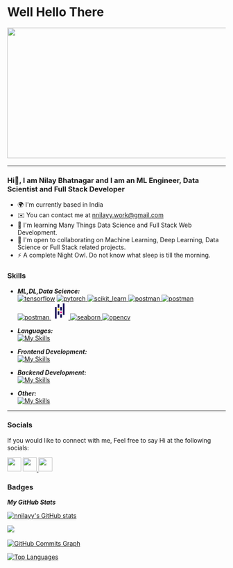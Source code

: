 # Well Hello There
<p >
  <img src="https://media.tenor.com/dwuJ1LwfawUAAAAC/obi-wan-hello-there-obi-wan.gif"  width="750" height="300">
</p>

______________________________________________________________________________________________________________________
### Hi👋, I am Nilay Bhatnagar and I am an ML Engineer, Data Scientist and Full Stack Developer

* 🌍  I'm currently based in India
* ✉️  You can contact me at [nnilayy.work@gmail.com](mailto:nnilayy.work@gmail.com)
* 🌱  I'm learning Many Things Data Science and Full Stack Web Development.
* 🤝  I'm open to collaborating on Machine Learning, Deep Learning, Data Science or Full Stack related projects.
* ⚡  A complete Night Owl. Do not know what sleep is till the morning.

### Skills
* <b><i>ML,DL,Data Science:</b></i><br>
  <a href="https://www.tensorflow.org" target="_blank" rel="noreferrer"> 
    <img src="https://www.vectorlogo.zone/logos/tensorflow/tensorflow-icon.svg" alt="tensorflow" width="40" height="40"/></a>
  <a href="https://pytorch.org/" target="_blank" rel="noreferrer"> 
    <img src="https://www.vectorlogo.zone/logos/pytorch/pytorch-icon.svg" alt="pytorch" width="40" height="40"/> 
  </a>
  <a href="https://scikit-learn.org/" target="_blank" rel="noreferrer"> 
    <img src="https://upload.wikimedia.org/wikipedia/commons/0/05/Scikit_learn_logo_small.svg" alt="scikit_learn" width="40" height="40"/> 
  </a>
  <a href="https://postman.com" target="_blank" rel="noreferrer"> 
    <img src="https://github.com/valohai/ml-logos/blob/master/scipy.svg" alt="postman" width="40" height="40"/> 
  </a>
  <a href="https://Keras.com" target="_blank" rel="noreferrer"> 
    <img src="https://upload.wikimedia.org/wikipedia/commons/c/c9/Keras_Logo.jpg" alt="postman" width="40" height="40"/> 
  </a>
  <a href="https://Numpy.com" target="_blank" rel="noreferrer"> 
    <img src= "https://raw.githubusercontent.com/numpy/numpy/7e7f4adab814b223f7f917369a72757cd28b10cb/branding/icons/numpylogo.svg" alt="postman" width="80" height="64"/> 
  </a>
  <a href="https://pandas.pydata.org/" target="_blank" rel="noreferrer"> 
   <img src= "https://raw.githubusercontent.com/devicons/devicon/2ae2a900d2f041da66e950e4d48052658d850630/icons/pandas/pandas-original.svg" alt="pandas" width="40" height="40"/> 
  </a> 
  <a href="https://seaborn.pydata.org/" target="_blank" rel="noreferrer"> 
    <img src="https://seaborn.pydata.org/_images/logo-mark-lightbg.svg" alt="seaborn" width="40" height="40"/> 
  </a> 
  <a href="https://opencv.org/" target="_blank" rel="noreferrer"> 
    <img src="https://www.vectorlogo.zone/logos/opencv/opencv-icon.svg" alt="opencv" width="40" height="40"/> 
  </a>
  
* <b><i>Languages:</b></i><br>
[![My Skills](https://skillicons.dev/icons?i=py,java,cs,cpp,c)](https://skillicons.dev)

* <b><i>Frontend Development:</b></i><br>
[![My Skills](https://skillicons.dev/icons?i=html,css,tailwind,bootstrap,js,ts,react,redux,jquery,sass,materialui,figma)](https://skillicons.dev)

* <b><i>Backend Development:</b></i><br>
[![My Skills](https://skillicons.dev/icons?i=nodejs,express,mongodb,mysql,firebase,graphql,redis,netlify)](https://skillicons.dev)

* <b><i>Other:</b></i><br>
[![My Skills](https://skillicons.dev/icons?i=git,linux,powershell,unity,regex,latex)](https://skillicons.dev)
______________________________________________________________________________________________________________________
### Socials
If you would like to connect with me, Feel free to say Hi at the following socials:
<p align="left"> 

  <a href="https://www.github.com/nnilayy" target="_blank" rel="noreferrer">
    <img src="https://raw.githubusercontent.com/danielcranney/readme-generator/main/public/icons/socials/github.svg" width="32" height="32" /></a> 
  <a href="https://www.linkedin.com/in/nilay-bhatnagar-031836249" target="_blank" rel="noreferrer">
    <img src="https://raw.githubusercontent.com/danielcranney/readme-generator/main/public/icons/socials/linkedin.svg" width="32" height="32" />
  </a> 
   <a href="https://www.stackoverflow.com/users/20966916/nilay-bhatnagar" target="_blank" rel="noreferrer">
    <img src="https://raw.githubusercontent.com/danielcranney/readme-generator/main/public/icons/socials/stackoverflow.svg" width="32" height="32" />
   </a>
</p>


### Badges
<b><i>My GitHub Stats</i></b>

<a href="http://www.github.com/nnilayy"><img src="https://github-readme-stats.vercel.app/api?username=nnilayy&show_icons=true&hide=&count_private=true&title_color=0891b2&text_color=ffffff&icon_color=0891b2&bg_color=1c1917&hide_border=true&show_icons=true" alt="nnilayy's GitHub stats" /></a>

<a href="http://www.github.com/nnilayy"><img src="https://github-readme-streak-stats.herokuapp.com/?user=nnilayy&stroke=ffffff&background=1c1917&ring=0891b2&fire=0891b2&currStreakNum=ffffff&currStreakLabel=0891b2&sideNums=ffffff&sideLabels=ffffff&dates=ffffff&hide_border=true" /></a>

<a href="http://www.github.com/nnilayy"><img src="https://github-readme-activity-graph.cyclic.app/graph?username=nnilayy&bg_color=1c1917&color=ffffff&line=0891b2&point=ffffff&area_color=1c1917&area=true&hide_border=true&custom_title=GitHub%20Commits%20Graph" alt="GitHub Commits Graph" /></a>

<a href="https://github.com/nnilayy" align="left"><img src="https://github-readme-stats.vercel.app/api/top-langs/?username=nnilayy&langs_count=10&title_color=0891b2&text_color=ffffff&icon_color=0891b2&bg_color=1c1917&hide_border=true&locale=en&custom_title=Top%20%Languages" alt="Top Languages" /></a>
